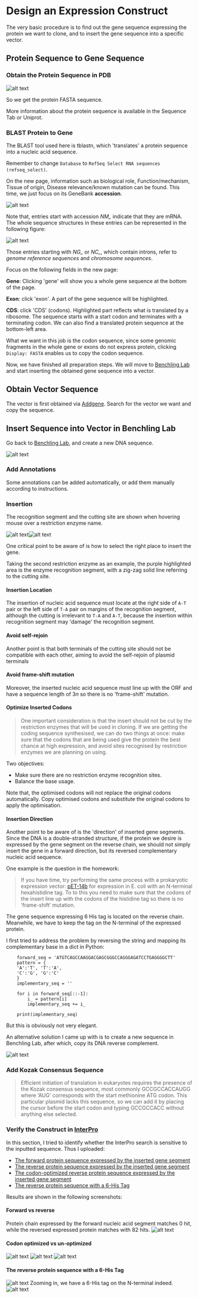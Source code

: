 # Design an Expression Construct

The very basic procedure is to find out the gene sequence expressing the protein we want to clone, and to insert the gene sequence into a specific vector.

## Protein Sequence to Gene Sequence

### Obtain the Protein Sequence in PDB

![alt text](image-1.png)

So we get the protein FASTA sequence.

More information about the protein sequence is available in the Sequence Tab or Uniprot.

### BLAST Protein to Gene

The BLAST tool used here is tblastn, which 'translates' a protein sequence into a nucleic acid sequence.

Remember to change `Database` to `RefSeq Select RNA sequences (refseq_select)`.

On the new page, information such as biological role, Function/mechanism, Tissue of origin, Disease relevance/known mutation can be found. This time, we just focus on its GeneBank **accession**.

![alt text](image-2.png)

Note that, entries start with accession *NM_* indicate that they are mRNA. The whole sequence structures in these entries can be represented in the following figure:

![alt text](image-3.png)

Those entries starting with *NG_* or *NC_*, which contain introns, refer to *genome reference sequences* and *chromosome sequences*.

Focus on the following fields in the new page:

**Gene**: Clicking 'gene' will show you a whole gene sequence at the bottom of the page.

**Exon**:  click 'exon'. A part of the gene sequence will be highlighted.

**CDS**: click 'CDS' (codons). Highlighted part reflects what is translated by a ribosome. The sequence starts with a start codon and terminates with a terminating codon. We can also find a translated protein sequence at the bottom-left area.

What we want in this job is the codon sequence, since some genomic fragments in the whole gene or exons do not express protein, clicking `Display: FASTA` enables us to copy the codon sequence.

Now, we have finished all preparation steps. We will move to [Benchling Lab](https://benchling.com/) and start inserting the obtained gene sequence into a vector.

## Obtain Vector Sequence

The vector is first obtained via [Addgene](www.addgene.org). Search for the vector we want and copy the sequence.

## Insert Sequence into Vector in Benchling Lab

Go back to [Benchling Lab](https://benchling.com/), and create a new DNA sequence.

![alt text](image-4.png)

### Add Annotations

Some annotations can be added automatically, or add them manually according to instructions.

### Insertion

The recognition segment and the cutting site are shown when hovering mouse over a restriction enzyme name.

![alt text](image-5.png)![alt text](image-6.png)

One critical point to be aware of is how to select the right place to insert the gene.

Taking the second restriction enzyme as an example, the purple highlighted area is the enzyme recognition segment, with a zig-zag solid line referring to the cutting site.

#### Insertion Location

The insertion of nucleic acid sequence must locate at the right side of `A-T` pair or the left side of `T-A` pair on margins of the recognition segment, although the cutting is irrelevant to `T-A` and `A-T`, because the insertion within recognition segment may 'damage' the recognition segment.

#### Avoid self-rejoin

Another point is that both terminals of the cutting site should not be compatible with each other, aiming to avoid the self-rejoin of plasmid terminals

#### Avoid frame-shift mutation

Moreover, the inserted nucleic acid sequence must line up with the ORF and have a sequence length of $3n$ so there is no 'frame-shift' mutation.

#### Optimize Inserted Codons

>One important consideration is that the insert should not be cut by the restriction enzymes that will be used in cloning.
>If we are getting the coding sequence synthesised, we can do two things at once: make sure that the codons that are being used give the protein the best chance at high expression, and avoid sites recognised by restriction enzymes we are planning on using.

Two objectives:

- Make sure there are no restriction enzyme recognition sites.
- Balance the base usage.

Note that, the optimised codons will not replace the original codons automatically. Copy optimised codons and substitute the original codons to apply the optimisation.

#### Insertion Direction

Another point to be aware of is the 'direction' of inserted gene segments. Since the DNA is a double-stranded structure, if the protein we desire is expressed by the gene segment on the reverse chain, we should not simply insert the gene in a forward direction, but its reversed complementary nucleic acid sequence.

One example is the question in the homework:

> If you have time, try performing the same process with a prokaryotic expression vector: [pET-14b](https://www.addgene.org/vector-database/2542/) for expression in E. coli with an N-terminal hexahistidine tag. To to this you need to make sure that the codons of the insert line up with the codons of the histidine tag so there is no ‘frame-shift’ mutation.

The gene sequence expressing 6 His tag is located on the reverse chain. Meanwhile, we have to keep the tag on the N-terminal of the expressed protein.

I first tried to address the problem by reversing the string and mapping its complementary base in a dict in Python:

        forward_seq = 'ATGTCAGCCAAGGACGAGCGGGCCAGGGAGATCCTGAGGGGCTT'
        pattern = {
        'A':'T', 'T':'A', 
        'C':'G', 'G':'C'
        }
        implementary_seq = ''

        for i in forward_seq[::-1]:
            i_ = pattern[i]
            implementary_seq += i_

        print(implementary_seq)

But this is obviously not very elegant.

An alternative solution I came up with is to create a new sequence in Benchling Lab, after which, copy its DNA reverse complement.

![alt text](image-11.png)

### Add Kozak Consensus Sequence

>Efficient initiation of translation in eukaryotes requires the presence of the Kozak consensus sequence, most commonly GCCGCCACCAUGG where ‘AUG’ corresponds with the start methionine ATG codon. This particular plasmid lacks this sequence, so we can add it by placing the cursor before the start codon and typing GCCGCCACC without anything else selected.

### Verify the Construct in [InterPro](https://www.ebi.ac.uk/interpro/)

In this section, I tried to identify whether the InterPro search is sensitive to the inputted sequence. Thus I uploaded:

- [The forward protein sequence expressed by the inserted gene segment](#forward-vs-reverse)
- [The reverse protein sequence expressed by the inserted gene segment](#forward-vs-reverse)
- [The codon-optimized reverse protein sequence expressed by the inserted gene segment](#codon-optimized-vs-un-optimized)
- [The reverse protein sequence with a 6-His Tag](#the-reverse-protein-sequence-with-a-6-his-tag)

Results are shown in the following screenshots:

#### Forward vs reverse

Protein chain expressed by the forward nucleic acid segment matches 0 hit, while the reversed expressed protein matches with 82 hits.
![alt text](image-12.png)

#### Codon optimized vs un-optimized

![alt text](image-13.png)
![alt text](image-16.png)
![alt text](image-15.png)

#### The reverse protein sequence with a 6-His Tag

![alt text](image-17.png)
Zooming in, we have a 6-His tag on the N-terminal indeed.
![alt text](image-18.png)
